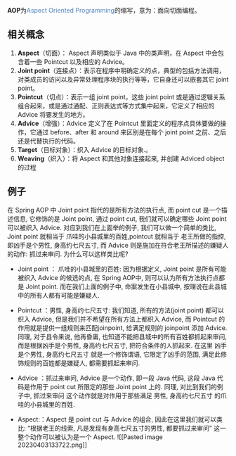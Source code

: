 **AOP**为<font color="#4f81bd">Aspect Oriented Programming</font>的缩写，意为：面向切面编程。
## 相关概念
1. **Aspect**（切面）： Aspect 声明类似于 Java 中的类声明，在 Aspect 中会包含着一些 Pointcut 以及相应的 Advice。
2. **Joint point**（连接点）：表示在程序中明确定义的点，典型的包括方法调用，对类成员的访问以及异常处理程序块的执行等等，它自身还可以嵌套其它 joint point。
3. **Pointcut**（切点）：表示一组 joint point，这些 joint point 或是通过逻辑关系组合起来，或是通过通配、正则表达式等方式集中起来，它定义了相应的 Advice 将要发生的地方。
4. **Advice**（增强）：Advice 定义了在 Pointcut 里面定义的程序点具体要做的操作，它通过 before、after 和 around 来区别是在每个 joint point 之前、之后还是代替执行的代码。
5. **Target**（目标对象）：织入 Advice 的目标对象.。
6. **Weaving**（织入）：将 Aspect 和其他对象连接起来, 并创建 Adviced object 的过程

## 例子
在 Spring AOP 中 Joint point 指代的是所有方法的执行点, 而 point cut 是一个描述信息, 它修饰的是 Joint point, 通过 point cut, 我们就可以确定哪些 Joint point 可以被织入 Advice. 对应到我们在上面举的例子, 我们可以做一个简单的类比, Joint point 就相当于 爪哇的小县城里的百姓,pointcut 就相当于 老王所做的指控, 即凶手是个男性, 身高约七尺五寸, 而 Advice 则是施加在符合老王所描述的嫌疑人的动作: 抓过来审问.
为什么可以这样类比呢?

- Joint point ： 爪哇的小县城里的百姓: 因为根据定义, Joint point 是所有可能被织入 Advice 的候选的点, 在 Spring AOP中, 则可以认为所有方法执行点都是 Joint point. 而在我们上面的例子中, 命案发生在小县城中, 按理说在此县城中的所有人都有可能是嫌疑人.

- Pointcut ：男性, 身高约七尺五寸: 我们知道, 所有的方法(joint point) 都可以织入 Advice, 但是我们并不希望在所有方法上都织入 Advice, 而 Pointcut 的作用就是提供一组规则来匹配joinpoint, 给满足规则的 joinpoint 添加 Advice. 同理, 对于县令来说, 他再昏庸, 也知道不能把县城中的所有百姓都抓起来审问, 而是根据凶手是个男性, 身高约七尺五寸, 把符合条件的人抓起来. 在这里 凶手是个男性, 身高约七尺五寸 就是一个修饰谓语, 它限定了凶手的范围, 满足此修饰规则的百姓都是嫌疑人, 都需要抓起来审问.

- Advice ：抓过来审问, Advice 是一个动作, 即一段 Java 代码, 这段 Java 代码是作用于 point cut 所限定的那些 Joint point 上的. 同理, 对比到我们的例子中, 抓过来审问 这个动作就是对作用于那些满足 男性, 身高约七尺五寸 的爪哇的小县城里的百姓.

- Aspect:：Aspect 是 point cut 与 Advice 的组合, 因此在这里我们就可以类比: “根据老王的线索, 凡是发现有身高七尺五寸的男性, 都要抓过来审问” 这一整个动作可以被认为是一个 Aspect.
![[Pasted image 20230403133722.png]]